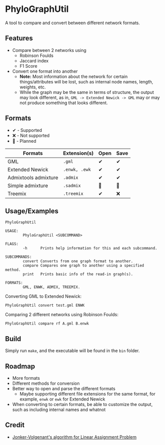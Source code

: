 # PhyloGraphUtil

A tool to compare and convert between different network formats.
## Features

- Compare between 2 networks using
  - Robinson Foulds
  - Jaccard index
  - F1 Score
- Convert one format into another
  - **Note:** Most information about the network for certain things/attributes will be lost, such as internal node names, length, weights, etc.
  - While the graph may be the same in terms of structure, the output may look different, as in, `GML -> Extended Newick -> GML` may or may not produce something that looks different.

## Formats

- ✔ - Supported
- ❌ - Not supported
- 📎 - Planned

| Formats              | Extension(s)  | Open | Save |
|----------------------|---------------|------|------|
| GML                  |    `.gml`     | ✔    | ✔    |
| Extended Newick      | `.enwk, .ewk` | ✔    | ✔    |
| Admixtools admixture |   `.admix`    | ✔    | ✔    |
| Simple admixture     |   `.sadmix`   | 📎   | 📎    |
| Treemix              |  `.treemix`   | ✔    | ❌   |

## Usage/Examples

```
PhyloGraphUtil

USAGE:
        PhyloGraphUtil <SUBCOMMAND>

FLAGS:
        -h      Prints help information for this and each subcommand.

SUBCOMMANDS:
        convert Converts from one graph format to another.
        compare Compares one graph to another using a specified method.
        print   Prints basic info of the read-in graph(s).

FORMATS:
        GML, ENWK, ADMIX, TREEMIX.
```

Converting GML to Extended Newick:
```
PhyloGraphUtil convert test.gml ENWK
```

Comparing 2 different networks using Robinson Foulds:
```
PhyloGraphUtil compare rf A.gml B.enwk
```

## Build

Simply run `make`, and the executable will be found in the `bin` folder.

## Roadmap

- More formats
- Different methods for conversion
- Better way to open and parse the different formats
  - Maybe supporting different file extensions for the same format, for example, `enwk` or `ewk` for Extended Newick
- When converting to certain formats, be able to customize the output, such as including internal names and whatnot

## Credit

- [Jonker-Volgenant's algorithm for Linear Assignment Problem](https://github.com/yongyanghz/LAPJV-algorithm-c)
